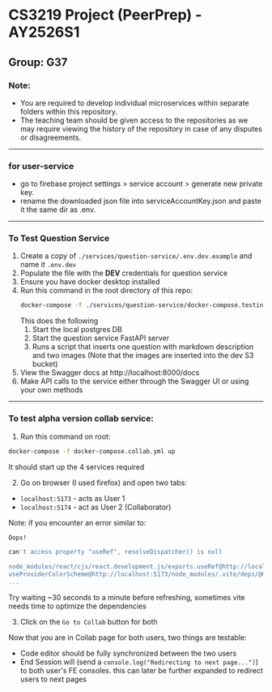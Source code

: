 # CS3219 Project (PeerPrep) - AY2526S1
## Group: G37

### Note: 
- You are required to develop individual microservices within separate folders within this repository.
- The teaching team should be given access to the repositories as we may require viewing the history of the repository in case of any disputes or disagreements. 

<hr/>

### for user-service
- go to firebase project settings > service account > generate new private key.
- rename the downloaded json file into serviceAccountKey.json and paste it the same dir as .env.

---

### To Test Question Service
1. Create a copy of `./services/question-service/.env.dev.example` and name it `.env.dev`
1. Populate the file with the **DEV** credentials for question service
1. Ensure you have docker desktop installed
1. Run this command in the root directory of this repo:
    ```bash
    docker-compose -f ./services/question-service/docker-compose.testing.yml --env-file ./services/question-service/.env.dev up
    ```
    This does the following
    1. Start the local postgres DB
    2. Start the question service FastAPI server
    3. Runs a script that inserts one question with markdown description and two images (Note that the images are inserted into the dev S3 bucket)
2. View the Swagger docs at http://localhost:8000/docs
3. Make API calls to the service either through the Swagger UI or using your own methods

---


### To test alpha version collab service:
1. Run this command on root:
```bash
docker-compose -f docker-compose.collab.yml up
```
It should start up the 4 services required

2. Go on browser (I used firefox) and open two tabs:
- `localhost:5173` - acts as User 1
- `localhost:5174` - act as User 2 (Collaborator)

Note: if you encounter an error similar to:
```bash
Oops!

can't access property "useRef", resolveDispatcher() is null

node_modules/react/cjs/react.development.js/exports.useRef@http://localhost:5173/node_modules/.vite/deps/chunk-2WHLTL63.js?v=c5ccc1d9:949:16
useProviderColorScheme@http://localhost:5173/node_modules/.vite/deps/@mantine_core.js?v=0d551787:3925:43
...
```
Try waiting ~30 seconds to a minute before refreshing, sometimes vite needs time to optimize the dependencies

3. Click on the `Go to Collab` button for both

Now that you are in Collab page for both users, two things are testable:
- Code editor should be fully synchronized between the two users
- End Session will (send a `console.log("Redirecting to next page...")`) to both user's FE consoles. this can later be further expanded to redirect users to next pages




